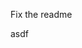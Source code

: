 Fix the readme



























































































































































asdf









































